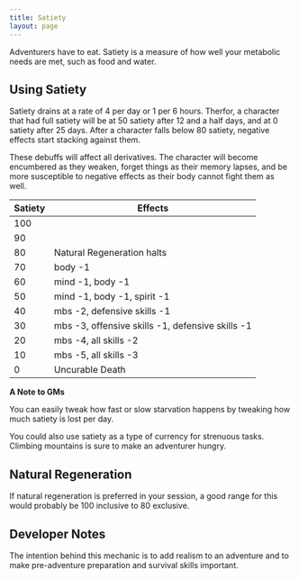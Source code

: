 ```yaml
---
title: Satiety
layout: page
---
```

Adventurers have to eat. Satiety is a measure of how well your metabolic needs are met, such as food and water.

## Using Satiety
Satiety drains at a rate of 4 per day or 1 per 6 hours. Therfor, a character that had full satiety will be at 50 satiety after 12 and a half days, and at 0 satiety after 25 days. After a character falls below 80 satiety, negative effects start stacking against them.

These debuffs will affect all derivatives. The character will become encumbered as they weaken, forget things as their memory lapses, and be more susceptible to negative effects as their body cannot fight them as well.

|Satiety|Effects                                          |
|-------|-----                                            |
|100    |                                                 |
|90     |                                                 |
|80     |Natural Regeneration halts                       |
|70     |body -1                                          |
|60     |mind -1, body -1                                 |
|50     |mind -1, body -1, spirit -1                      |
|40     |mbs -2, defensive skills -1                      |
|30     |mbs -3, offensive skills -1, defensive skills -1 |
|20     |mbs -4, all skills -2                            |
|10     |mbs -5, all skills -3                            |
|0      |Uncurable Death                                  |

**A Note to GMs**

You can easily tweak how fast or slow starvation happens by tweaking how much satiety is lost per day.

You could also use satiety as a type of currency for strenuous tasks. Climbing mountains is sure to make an adventurer hungry.

## Natural Regeneration
If natural regeneration is preferred in your session, a good range for this would probably be 100 inclusive to 80 exclusive.

## Developer Notes
The intention behind this mechanic is to add realism to an adventure and to make pre-adventure preparation and survival skills important.
